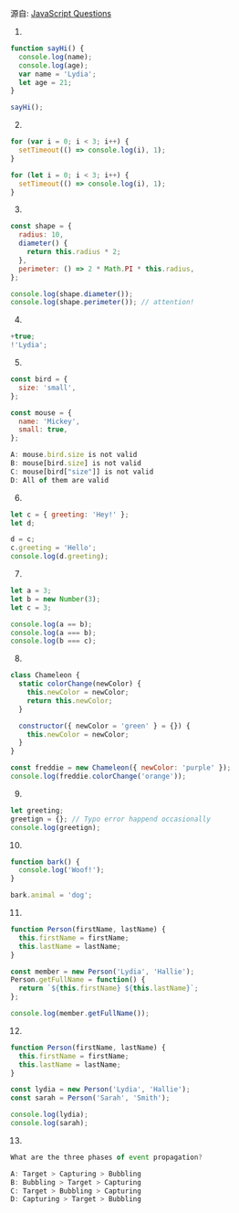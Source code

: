 源自: [JavaScript Questions](https://github.com/lydiahallie/javascript-questions)

1. 
```javascript
function sayHi() {
  console.log(name);
  console.log(age);
  var name = 'Lydia';
  let age = 21;
}

sayHi();
```
2. 
```javascript
for (var i = 0; i < 3; i++) {
  setTimeout(() => console.log(i), 1);
}

for (let i = 0; i < 3; i++) {
  setTimeout(() => console.log(i), 1);
}
```

3.
```javascript
const shape = {
  radius: 10,
  diameter() {
    return this.radius * 2;
  },
  perimeter: () => 2 * Math.PI * this.radius,
};

console.log(shape.diameter());
console.log(shape.perimeter()); // attention!
```

4. 
```javascript
+true;
!'Lydia';
```

5.

```javascript
const bird = {
  size: 'small',
};

const mouse = {
  name: 'Mickey',
  small: true,
};

A: mouse.bird.size is not valid
B: mouse[bird.size] is not valid
C: mouse[bird["size"]] is not valid
D: All of them are valid
```

6.
```javascript
let c = { greeting: 'Hey!' };
let d;

d = c;
c.greeting = 'Hello';
console.log(d.greeting);
```

7. 

```javascript
let a = 3;
let b = new Number(3);
let c = 3;

console.log(a == b);
console.log(a === b);
console.log(b === c);
```

8. 
```javascript
class Chameleon {
  static colorChange(newColor) {
    this.newColor = newColor;
    return this.newColor;
  }

  constructor({ newColor = 'green' } = {}) {
    this.newColor = newColor;
  }
}

const freddie = new Chameleon({ newColor: 'purple' });
console.log(freddie.colorChange('orange'));
```

9.
```javascript
let greeting;
greetign = {}; // Typo error happend occasionally
console.log(greetign);
```

10.
```javascript
function bark() {
  console.log('Woof!');
}

bark.animal = 'dog';
```
11. 
```javascript
function Person(firstName, lastName) {
  this.firstName = firstName;
  this.lastName = lastName;
}

const member = new Person('Lydia', 'Hallie');
Person.getFullName = function() {
  return `${this.firstName} ${this.lastName}`;
};

console.log(member.getFullName());
```

12. 
```javascript
function Person(firstName, lastName) {
  this.firstName = firstName;
  this.lastName = lastName;
}

const lydia = new Person('Lydia', 'Hallie');
const sarah = Person('Sarah', 'Smith');

console.log(lydia);
console.log(sarah);
```

13. 
```javascript
What are the three phases of event propagation?

A: Target > Capturing > Bubbling
B: Bubbling > Target > Capturing
C: Target > Bubbling > Capturing
D: Capturing > Target > Bubbling
```